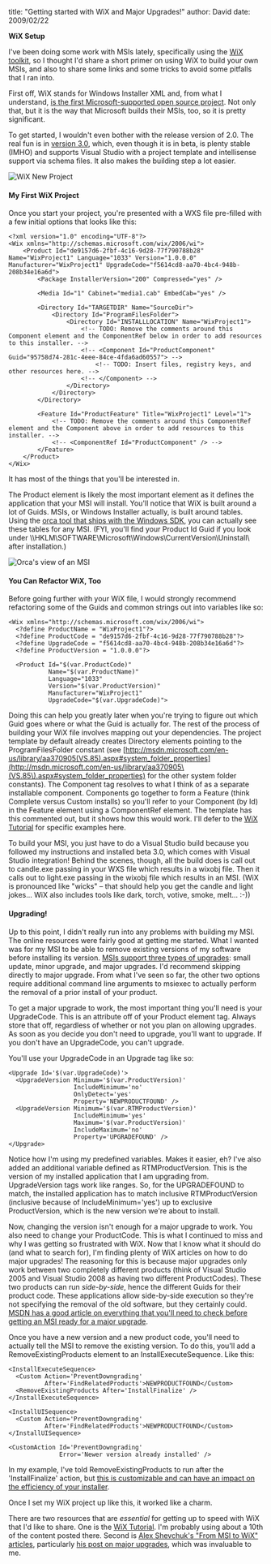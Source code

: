 
title: "Getting started with WiX and Major Upgrades!"
author: David
date: 2009/02/22

<strong>WiX Setup</strong> 

I've been doing some work with MSIs lately, specifically using the [WiX toolkit](http://wix.sourceforge.net/), so I thought I'd share a short primer on using WiX to build your own MSIs, and also to share some links and some tricks to avoid some pitfalls that I ran into.

First off, WiX stands for Windows Installer XML and, from what I understand, [is the first Microsoft-supported open source project](http://blogs.msdn.com/robmen/archive/2004/04/05/107709.aspx). Not only that, but it is the way that Microsoft builds their MSIs, too, so it is pretty significant. 

To get started, I wouldn't even bother with the release version of 2.0. The real fun is in [version 3.0](http://wix.sourceforge.net/downloadv3.html), which, even though it is in beta, is plenty stable (IMHO) and supports Visual Studio with a project template and intellisense support via schema files. It also makes the building step a lot easier. 

![WiX New Project](http://www.mohundro.com/blog/content/binary/WindowsLiveWriter/GettingstartedwithWiXandMajorUpgrades_BFD6/image_2.png)

#### My First WiX Project

Once you start your project, you're presented with a WXS file pre-filled with a few initial options that looks like this:

    <?xml version="1.0" encoding="UTF-8"?>
    <Wix xmlns="http://schemas.microsoft.com/wix/2006/wi">
        <Product Id="de9157d6-2fbf-4c16-9d28-77f790788b28" Name="WixProject1" Language="1033" Version="1.0.0.0" Manufacturer="WixProject1" UpgradeCode="f5614cd8-aa70-4bc4-948b-208b34e16a6d">
            <Package InstallerVersion="200" Compressed="yes" />

            <Media Id="1" Cabinet="media1.cab" EmbedCab="yes" />

            <Directory Id="TARGETDIR" Name="SourceDir">
                <Directory Id="ProgramFilesFolder">
                    <Directory Id="INSTALLLOCATION" Name="WixProject1">
                        <!-- TODO: Remove the comments around this Component element and the ComponentRef below in order to add resources to this installer. -->
                        <!-- <Component Id="ProductComponent" Guid="95758d74-281c-4eee-84ce-4fda6ad60557"> -->
                            <!-- TODO: Insert files, registry keys, and other resources here. -->
                        <!-- </Component> -->
                    </Directory>
                </Directory>
            </Directory>

            <Feature Id="ProductFeature" Title="WixProject1" Level="1">
                <!-- TODO: Remove the comments around this ComponentRef element and the Component above in order to add resources to this installer. -->
                <!-- <ComponentRef Id="ProductComponent" /> -->
            </Feature>
        </Product>
    </Wix>

It has most of the things that you'll be interested in. 

The Product element is likely the most important element as it defines the application that your MSI will install. You'll notice that WiX is built around a lot of Guids. MSIs, or Windows Installer actually, is built around tables. Using the [orca tool that ships with the Windows SDK](http://msdn.microsoft.com/en-us/library/aa370557.aspx), you can actually see these tables for any MSI. (FYI, you'll find your Product Id Guid if you look under \\\\HKLM\SOFTWARE\Microsoft\Windows\CurrentVersion\Uninstall\ after installation.)

![Orca's view of an MSI](http://www.mohundro.com/blog/content/binary/WindowsLiveWriter/GettingstartedwithWiXandMajorUpgrades_BFD6/image_4.png) 

#### You Can Refactor WiX, Too

Before going further with your WiX file, I would strongly recommend refactoring some of the Guids and common strings out into variables like so:

    <Wix xmlns="http://schemas.microsoft.com/wix/2006/wi">
      <?define ProductName = "WixProject1"?>
      <?define ProductCode = "de9157d6-2fbf-4c16-9d28-77f790788b28"?>
      <?define UpgradeCode = "f5614cd8-aa70-4bc4-948b-208b34e16a6d"?>
      <?define ProductVersion = "1.0.0.0"?>

      <Product Id="$(var.ProductCode)"
               Name="$(var.ProductName)"
               Language="1033"
               Version="$(var.ProductVersion)"
               Manufacturer="WixProject1"
               UpgradeCode="$(var.UpgradeCode)">

Doing this can help you greatly later when you're trying to figure out which Guid goes where or what the Guid is actually for. The rest of the process of building your WiX file involves mapping out your dependencies. The project template by default already creates Directory elements pointing to the ProgramFilesFolder constant (see [http://msdn.microsoft.com/en-us/library/aa370905(VS.85).aspx#system_folder_properties](http://msdn.microsoft.com/en-us/library/aa370905\(VS.85\).aspx#system_folder_properties) for the other system folder constants). The Component tag resolves to what I think of as a separate installable component. Components go together to form a Feature (think Complete versus Custom installs) so you'll refer to your Component (by Id) in the Feature element using a ComponentRef element. The template has this commented out, but it shows how this would work. I'll defer to the [WiX Tutorial](http://www.tramontana.co.hu/wix/) for specific examples here.

To build your MSI, you just have to do a Visual Studio build because you followed my instructions and installed beta 3.0, which comes with Visual Studio integration! Behind the scenes, though, all the build does is call out to candle.exe passing in your WXS file which results in a wixobj file. Then it calls out to light.exe passing in the wixobj file which results in an MSI. (WiX is pronounced like "wicks" – that should help you get the candle and light jokes... WiX also includes tools like dark, torch, votive, smoke, melt... :-))

#### Upgrading!

Up to this point, I didn't really run into any problems with building my MSI. The online resources were fairly good at getting me started. What I wanted was for my MSI to be able to remove existing versions of my software before installing its version. [MSIs support three types of upgrades](http://msdn.microsoft.com/en-us/library/aa370579\(VS.85\).aspx): small update, minor upgrade, and major upgrades. I'd recommend skipping directly to major upgrade. From what I've seen so far, the other two options require additional command line arguments to msiexec to actually perform the removal of a prior install of your product.

To get a major upgrade to work, the most important thing you'll need is your UpgradeCode. This is an attribute off of your Product element tag. Always store that off, regardless of whether or not you plan on allowing upgrades. As soon as you decide you don't need to upgrade, you'll want to upgrade. If you don't have an UpgradeCode, you can't upgrade.

You'll use your UpgradeCode in an Upgrade tag like so:

    <Upgrade Id='$(var.UpgradeCode)'>
      <UpgradeVersion Minimum='$(var.ProductVersion)'
                      IncludeMinimum='no'
                      OnlyDetect='yes'
                      Property='NEWPRODUCTFOUND' />
      <UpgradeVersion Minimum='$(var.RTMProductVersion)'
                      IncludeMinimum='yes'
                      Maximum='$(var.ProductVersion)'
                      IncludeMaximum='no'
                      Property='UPGRADEFOUND' />
    </Upgrade>

Notice how I'm using my predefined variables. Makes it easier, eh? I've also added an additional variable defined as RTMProductVersion. This is the version of my installed application that I am upgrading from. UpgradeVersion tags work like ranges. So, for the UPGRADEFOUND to match, the installed application has to match inclusive RTMProductVersion (inclusive because of IncludeMinimum='yes') up to exclusive ProductVersion, which is the new version we're about to install.

Now, changing the version isn't enough for a major upgrade to work. You also need to change your ProductCode. This is what I continued to miss and why I was getting so frustrated with WiX. Now that I know what it should do (and what to search for), I'm finding plenty of WiX articles on how to do major upgrades! The reasoning for this is because major upgrades only work between two completely different products (think of Visual Studio 2005 and Visual Studio 2008 as having two different ProductCodes). These two products can run *side-by-side*, hence the different Guids for their product code. These applications allow side-by-side execution so they're not specifying the removal of the old software, but they certainly could. [MSDN has a good article on everything that you'll need to check before getting an MSI ready for a major upgrade](http://msdn.microsoft.com/en-us/library/aa370837\(VS.85\).aspx).

Once you have a new version and a new product code, you'll need to actually tell the MSI to remove the existing version. To do this, you'll add a RemoveExistingProducts element to an InstallExecuteSequence. Like this:

    <InstallExecuteSequence>
      <Custom Action='PreventDowngrading'
              After='FindRelatedProducts'>NEWPRODUCTFOUND</Custom>
      <RemoveExistingProducts After='InstallFinalize' />
    </InstallExecuteSequence>

    <InstallUISequence>
      <Custom Action='PreventDowngrading'
              After='FindRelatedProducts'>NEWPRODUCTFOUND</Custom>
    </InstallUISequence>

    <CustomAction Id='PreventDowngrading'
                  Error='Newer version already installed' />

In my example, I've told RemoveExistingProducts to run after the 'InstallFinalize' action, but [this is customizable and can have an impact on the efficiency of your installer](http://msdn.microsoft.com/en-us/library/aa371197\(VS.85\).aspx).

Once I set my WiX project up like this, it worked like a charm.

There are two resources that are *essential* for getting up to speed with WiX that I'd like to share. One is the [WiX Tutorial](http://www.tramontana.co.hu/wix/). I'm probably using about a 10th of the content posted there. Second is [Alex Shevchuk's "From MSI to WiX" articles](http://blogs.technet.com/alexshev/pages/from-msi-to-wix.aspx), particularly [his post on major upgrades](http://blogs.technet.com/alexshev/archive/2008/02/15/from-msi-to-wix-part-8-major-upgrade.aspx), which was invaluable to me.
